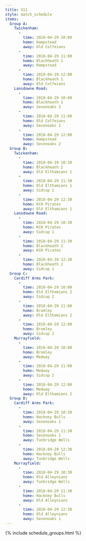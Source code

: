 ```yaml
---
title: U11
style: match_schedule
items:
  Group A:
    Twickenham:
      -
        time: 2018-04-29 10:00
        home: Hampstead
        away: Old Colfeians
      -
        time: 2018-04-29 11:00
        home: Blackheath 1
        away: Hampstead
      -
        time: 2018-04-29 12:00
        home: Blackheath 1
        away: Old Colfeians
    Lansdowne Road:
      -
        time: 2018-04-29 10:00
        home: Blackheath 1
        away: Sevenoaks 2
      -
        time: 2018-04-29 11:00
        home: Old Colfeians
        away: Sevenoaks 2
      -
        time: 2018-04-29 12:00
        home: Hampstead
        away: Sevenoaks 2
  Group B:
    Twickenham:
      -
        time: 2018-04-29 10:30
        home: Blackheath 2
        away: Old Elthamians 1
      -
        time: 2018-04-29 11:30
        home: Old Elthamians 1
        away: Sidcup 1
      -
        time: 2018-04-29 12:30
        home: KCH Pirates
        away: Old Elthamians 1
    Lansdowne Road:
      -
        time: 2018-04-29 10:30
        home: KCH Pirates
        away: Sidcup 1
      -
        time: 2018-04-29 11:30
        home: Blackheath 2
        away: KCH Pirates
      -
        time: 2018-04-29 12:30
        home: Blackheath 2
        away: Sidcup 1
  Group C:
    Cardiff Arms Park:
      -
        time: 2018-04-29 10:00
        home: Old Elthamians 2
        away: Sidcup 2
      -
        time: 2018-04-29 11:00
        home: Bromley
        away: Old Elthamians 2
      -
        time: 2018-04-29 12:00
        home: Bromley
        away: Sidcup 2
    Murrayfield:
      -
        time: 2018-04-29 10:00
        home: Bromley
        away: Medway
      -
        time: 2018-04-29 11:00
        home: Medway
        away: Sidcup 2
      -
        time: 2018-04-29 12:00
        home: Medway
        away: Old Elthamians 2
  Group D:
    Cardiff Arms Park:
      -
        time: 2018-04-29 10:30
        home: Hackney Bulls
        away: Sevenoaks 1
      -
        time: 2018-04-29 11:30
        home: Sevenoaks 1
        away: Tunbridge Wells
      -
        time: 2018-04-29 12:30
        home: Hackney Bulls
        away: Tunbridge Wells
    Murrayfield:
      -
        time: 2018-04-29 10:30
        home: Old Alleynians
        away: Tunbridge Wells
      -
        time: 2018-04-29 11:30
        home: Hackney Bulls
        away: Old Alleynians
      -
        time: 2018-04-29 12:30
        home: Old Alleynians
        away: Sevenoaks 1
---
```


{% include schedule_groups.html %}

